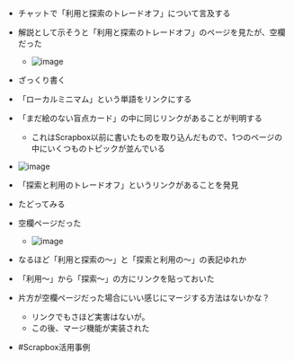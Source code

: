 
- チャットで「利用と探索のトレードオフ」について言及する
- 解説として示そうと「利用と探索のトレードオフ」のページを見たが、空欄だった
    - ![image](https://gyazo.com/bb8d2b902a08c342b6988c47c7218d1a/thumb/1000)

- ざっくり書く
- 「ローカルミニマム」という単語をリンクにする
- 「まだ絵のない盲点カード」の中に同じリンクがあることが判明する
    - これはScrapbox以前に書いたものを取り込んだもので、1つのページの中にいくつものトピックが並んでいる
- ![image](https://gyazo.com/06754d097dfa6bc356fbc51198c98814/thumb/1000)
- 「探索と利用のトレードオフ」というリンクがあることを発見
- たどってみる
- 空欄ページだった
    - ![image](https://gyazo.com/caa4e3240af586c861aa4b0c9fa1eac7/thumb/1000)
- なるほど「利用と探索の～」と「探索と利用の～」の表記ゆれか
- 「利用～」から「探索～」の方にリンクを貼っておいた
- 片方が空欄ページだった場合にいい感じにマージする方法はないかな？
    - リンクでもさほど実害はないが。
    - この後、マージ機能が実装された
- #Scrapbox活用事例
